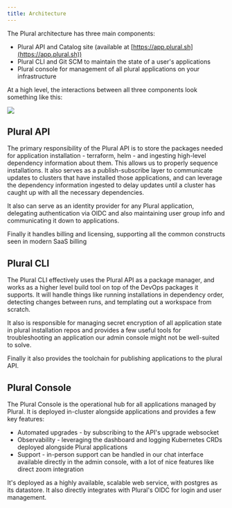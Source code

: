 ```yaml
---
title: Architecture
---
```


The Plural architecture has three main components:

- Plural API and Catalog site (available at [https://app.plural.sh](https://app.plural.sh))
- Plural CLI and Git SCM to maintain the state of a user's applications
- Plural console for management of all plural applications on your infrastructure

At a high level, the interactions between all three components look something like this:

![](/assets/reference/architecture.png)

## Plural API

The primary responsibility of the Plural API is to store the packages needed for application installation - terraform, helm - and ingesting high-level dependency information about them. This allows us to properly sequence installations. It also serves as a publish-subscribe layer to communicate updates to clusters that have installed those applications, and can leverage the dependency information ingested to delay updates until a cluster has caught up with all the necessary dependencies.

It also can serve as an identity provider for any Plural application, delegating authentication via OIDC and also maintaining user group info and communicating it down to applications.

Finally it handles billing and licensing, supporting all the common constructs seen in modern SaaS billing

## Plural CLI

The Plural CLI effectively uses the Plural API as a package manager, and works as a higher level build tool on top of the DevOps packages it supports. It will handle things like running installations in dependency order, detecting changes between runs, and templating out a workspace from scratch.

It also is responsible for managing secret encryption of all application state in plural installation repos and provides a few useful tools for troubleshooting an application our admin console might not be well-suited to solve.

Finally it also provides the toolchain for publishing applications to the plural API.

## Plural Console

The Plural Console is the operational hub for all applications managed by Plural. It is deployed in-cluster alongside applications and provides a few key features:

- Automated upgrades - by subscribing to the API's upgrade websocket
- Observability - leveraging the dashboard and logging Kubernetes CRDs deployed alongside Plural applications
- Support - in-person support can be handled in our chat interface available directly in the admin console, with a lot of nice features like direct zoom integration

It's deployed as a highly available, scalable web service, with postgres as its datastore. It also directly integrates with Plural's OIDC for login and user management.

